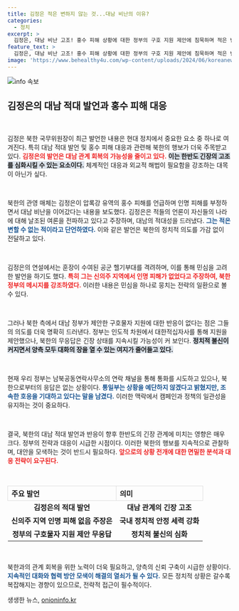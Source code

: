 ```yaml
---
title: 김정은 적은 변하지 않는 것...대남 비난의 이유?
categories:
  - 정치
excerpt: >
  김정은, 대남 비난 고조! 홍수 피해 상황에 대한 정부의 구호 지원 제안에 침묵하며 적은 변할 수 없는 적이라고 강력 반발. 북한 내부 상황과 민심은? 클릭해 확인하세요!
feature_text: >
  김정은, 대남 비난 고조! 홍수 피해 상황에 대한 정부의 구호 지원 제안에 침묵하며 적은 변할 수 없는 적이라고 강력 반발. 북한 내부 상황과 민심은? 클릭해 확인하세요!
image: 'https://www.behealthy4u.com/wp-content/uploads/2024/06/koreanews.jpg'
---
```


<p><img src="https://www.behealthy4u.com/wp-content/uploads/2024/06/koreanews.jpg" alt="info 속보" /></p>

<h2 data-ke-size="size26">김정은의 대남 적대 발언과 홍수 피해 대응</h2>

<p data-ke-size="size16">&nbsp;</p>

<p>김정은 북한 국무위원장이 최근 발언한 내용은 현대 정치에서 중요한 요소 중 하나로 여겨진다. 특히 대남 적대 발언 및 홍수 피해 대응과 관련해 북한의 행보가 더욱 주목받고 있다. <b><span style="color: #ee2323;">김정은의 발언은 대남 관계 회복의 가능성을 줄이고 있다.</span></b> <b><span style="background-color: #21538527;">이는 한반도 긴장의 고조를 심화시킬 수 있는 요소이다.</span></b> 체계적인 대응과 외교적 해법이 필요함을 강조하는 대목이 아닌가 싶다. </p>

<p data-ke-size="size16">&nbsp;</p>

<p>북한의 관영 매체는 김정은이 압록강 유역의 홍수 피해를 언급하며 인명 피해를 부정하면서 대남 비난을 이어갔다는 내용을 보도했다. 김정은은 적들의 언론이 자신들의 나라에 대해 날조된 여론을 전파하고 있다고 주장하며, 대남의 적대성을 드러냈다. <b><span style="color: #1a5490;">그는 적은 변할 수 없는 적이라고 단언하였다.</span></b> 이와 같은 발언은 북한의 정치적 의도를 가감 없이 전달하고 있다.</p>

<p data-ke-size="size16">&nbsp;</p>

<p>김정은의 연설에서는 훈장이 수여된 공군 헬기부대를 격려하며, 이를 통해 민심을 고려한 발언을 하기도 했다. <b><span style="color: #ee2323;">특히 그는 신의주 지역에서 인명 피해가 없었다고 주장하여, 북한 정부의 메시지를 강조하였다.</span></b> 이러한 내용은 민심을 하나로 뭉치는 전략의 일환으로 볼 수 있다.</p>

<p data-ke-size="size16">&nbsp;</p>

<p>그러나 북한 측에서 대남 정부가 제안한 구호물자 지원에 대한 반응이 없다는 점은 그들의 의도를 더욱 명확히 드러낸다. 정부는 인도적 차원에서 대한적십자사를 통해 지원을 제안했으나, 북한의 무응답은 긴장 상태를 지속시킬 가능성이 커 보인다. <b><span style="background-color: #21538527;">정치적 불신이 커지면서 양측 모두 대화의 장을 열 수 있는 여지가 줄어들고 있다.</span></b></p>

<p data-ke-size="size16">&nbsp;</p>

<p>현재 우리 정부는 남북공동연락사무소의 연락 채널을 통해 통화를 시도하고 있으나, 북한으로부터의 응답은 없는 상황이다. <b><span style="color: #1a5490;">통일부는 상황을 예단하지 않겠다고 밝혔지만, 조속한 호응을 기대하고 있다는 말을 남겼다.</span></b> 이러한 맥락에서 캠페인과 정책의 일관성을 유지하는 것이 중요하다.</p>

<p data-ke-size="size16">&nbsp;</p>

<p>결국, 북한의 대남 적대 발언과 반응이 향후 한반도의 긴장 관계에 미치는 영향은 매우 크다. 정부의 전략과 대응이 시급한 시점이다. 이러한 북한의 행보를 지속적으로 관찰하며, 대안을 모색하는 것이 반드시 필요하다. <b><span style="color: #ee2323;">앞으로의 상황 전개에 대한 면밀한 분석과 대응 전략이 요구된다.</span></b> </p>

<p data-ke-size="size16">&nbsp;</p>

<table style="width: 100%; border-collapse: collapse;">
  <tr>
    <th style="text-align: left; border: 1px solid #ddd;">주요 발언</th>
    <th style="text-align: left; border: 1px solid #ddd;">의미</th>
  </tr>
  <tr>
    <td style="text-align: center; height: 17px;"><b>김정은의 적대 발언</b></td>
    <td style="text-align: center; height: 17px;"><b>대남 관계의 긴장 고조</b></td>
  </tr>
  <tr>
    <td style="text-align: center; height: 17px;"><b>신의주 지역 인명 피해 없음 주장은</b></td>
    <td style="text-align: center; height: 17px;"><b>국내 정치적 안정 세력 강화</b></td>
  </tr>
  <tr>
    <td style="text-align: center; height: 17px;"><b>정부의 구호물자 지원 제안 무응답</b></td>
    <td style="text-align: center; height: 17px;"><b>정치적 불신의 심화</b></td>
  </tr>
</table>

<p data-ke-size="size16">&nbsp;</p>

<p>북한과의 관계 회복을 위한 노력이 더욱 필요하고, 양측의 신뢰 구축이 시급한 상황이다. <b><span style="color: #1a5490;">지속적인 대화와 협력 방안 모색이 해결의 열쇠가 될 수 있다.</span></b> 모든 정치적 상황은 갈수록 복잡해지는 경향이 있으므로, 전략적 접근이 필수적이다.</p>
생생한 뉴스, <a href="https://onioninfo.kr" rel="dofollow">onioninfo.kr</a>


